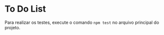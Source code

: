 # To Do List

Para realizar os testes, execute o comando `npm test` no arquivo principal do projeto.
